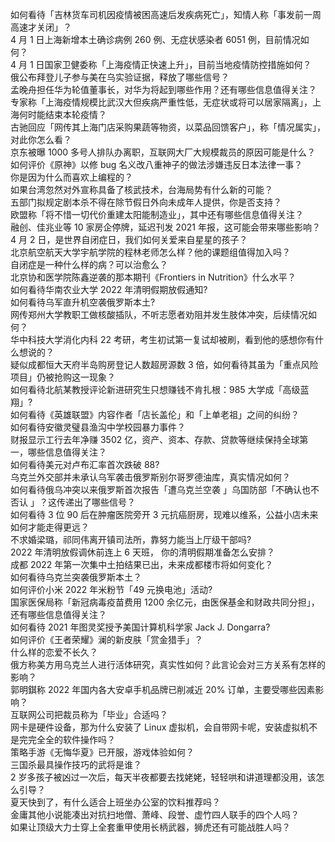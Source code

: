 如何看待「吉林货车司机因疫情被困高速后发疾病死亡」，知情人称「事发前一周高速才关闭」？  
4 月 1 日上海新增本土确诊病例 260 例、无症状感染者 6051 例，目前情况如何？  
4 月 1 日国家卫健委称「上海疫情正快速上升」，目前当地疫情防控措施如何？  
俄公布拜登儿子参与美在乌实验证据，释放了哪些信号？  
孟晚舟担任华为轮值董事长，对华为将起到哪些作用？还有哪些信息值得关注？  
专家称「上海疫情规模比武汉大但疾病严重性低，无症状或将可以居家隔离」，上海何时能结束本轮疫情？  
古驰回应「网传其上海门店采购果蔬等物资，以菜品回馈客户」，称「情况属实」，对此你怎么看？  
京东被曝 1000 多号人排队办离职，互联网大厂大规模裁员的原因可能是什么？  
如何评价《原神》以修 bug 名义改八重神子的做法涉嫌违反日本法律一事？  
你是因为什么而喜欢上编程的？  
如果台湾忽然对外宣称具备了核武技术，台海局势有什么新的可能？  
五部门拟规定剧本杀不得在除节假日外向未成年人提供，你是否支持？  
欧盟称「将不惜一切代价重建太阳能制造业」，其中还有哪些信息值得关注？  
融创、佳兆业等 10 家房企停牌，延迟刊发 2021 年报，这可能会带来哪些影响？  
4 月 2 日，是世界自闭症日，我们如何关爱来自星星的孩子？  
北京航空航天大学宇航学院的程林老师怎么样？他的课题组值得加入吗？  
自闭症是一种什么样的病？可以治愈么？  
北京协和医学院陈鑫逆袭的那本期刊《Frontiers in Nutrition》什么水平？  
如何看待华南农业大学 2022 年清明假期放假通知?  
如何看待乌军直升机空袭俄罗斯本土?  
网传郑州大学教职工做核酸插队，不听志愿者劝阻并发生肢体冲突，后续情况如何？  
华中科技大学消化内科 22 考研，考生初试第一复试却被刷，看到他的感想你有什么想说的？  
疑似成都恒大天府半岛购房登记人数超房源数 3 倍，如何看待其虽为「重点风险项目」仍被抢购这一现象？  
如何看待北航某教授评论新进研究生只想赚钱不肯扎根：985 大学成「高级蓝翔」?  
如何看待《英雄联盟》内容作者「店长盖伦」和「上单老祖」之间的纠纷？  
如何看待安徽灵璧县渔沟中学校园暴力事件？  
财报显示工行去年净赚 3502 亿，资产、资本、存款、贷款等继续保持全球第一，哪些信息值得关注？  
如何看待美元对卢布汇率首次跌破 88?  
乌克兰外交部并未承认乌军袭击俄罗斯别尔哥罗德油库，真实情况如何？  
如何看待俄乌冲突以来俄罗斯首次报告「遭乌克兰空袭 」乌国防部「不确认也不否认 」？这传递出了哪些信号？  
如何看待 3 位 90 后在肿瘤医院旁开 3 元抗癌厨房，现难以维系，公益小店未来如何才能走得更远？  
不求婚梁璐，祁同伟离开镇司法所，靠努力能当上厅级干部吗?  
2022 年清明放假调休前连上 6 天班， 你的清明假期准备怎么安排？  
成都 2022 年第一次集中土拍结果已出，未来成都楼市将如何变化？  
如何看待乌克兰突袭俄罗斯本土？  
如何评价小米 2022 年米粉节「49 元换电池」活动?  
国家医保局称「新冠病毒疫苗费用 1200 余亿元，由医保基金和财政共同分担」，还有哪些信息值得关注？  
如何看待 2021 年图灵奖授予美国计算机科学家 Jack J. Dongarra?  
如何评价《王者荣耀》澜的新皮肤「赏金猎手」？  
什么样的恋爱不长久？  
俄方称美方用乌克兰人进行活体研究，真实性如何？此言论会对三方关系有怎样的影响？  
郭明錤称 2022 年国内各大安卓手机品牌已削减近 20% 订单，主要受哪些因素影响？  
互联网公司把裁员称为「毕业」合适吗？  
网卡是硬件设备，那为什么安装了 Linux 虚拟机，会自带网卡呢，安装虚拟机不是完完全全的软件操作吗？  
策略手游《无悔华夏》已开服，游戏体验如何？  
三国杀最具操作技巧的武将是谁？  
2 岁多孩子被凶过一次后，每天半夜都要去找姥姥，轻轻哄和讲道理都没用，该怎么引导？  
夏天快到了，有什么适合上班坐办公室的饮料推荐吗？  
金庸其他小说能凑出对抗扫地僧、萧峰、段誉、虚竹四人联手的四个人吗？  
如果让顶级大力士穿上全套重甲使用长柄武器，狮虎还有可能战胜人吗？  
